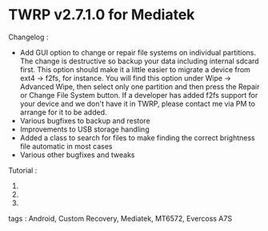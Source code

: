 TWRP v2.7.1.0 for Mediatek
==========================


Changelog :

- Add GUI option to change or repair file systems on individual partitions. The change is destructive so backup your data including internal sdcard first. This option should make it a little easier to migrate a device from ext4 -> f2fs, for instance. You will find this option under Wipe -> Advanced Wipe, then select only one partition and then press the Repair or Change File System button. If a developer has added f2fs support for your device and we don't have it in TWRP, please contact me via PM to arrange for it to be added.
- Various bugfixes to backup and restore
- Improvements to USB storage handling
- Added a class to search for files to make finding the correct brightness file automatic in most cases
- Various other bugfixes and tweaks


Tutorial :

1.

2.

3.


tags : Android, Custom Recovery, Mediatek, MT6572, Evercoss A7S
